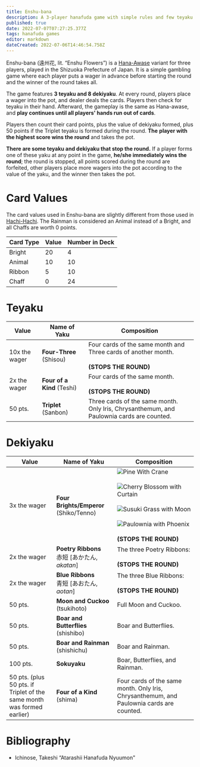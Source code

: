 ```yaml
---
title: Enshu-bana
description: A 3-player hanafuda game with simple rules and few teyaku and dekiyaku
published: true
date: 2022-07-07T07:27:25.377Z
tags: hanafuda games
editor: markdown
dateCreated: 2022-07-06T14:46:54.758Z
---
```


Enshu-bana (遠州花, lit. “Enshu Flowers”) is a [Hana-Awase](https://fudawiki.org/en/hanafuda/games/hana-awase) variant for three players, played in the Shizuoka Prefecture of Japan. It is a simple gambling game where each player puts a wager in advance before starting the round and the winner of the round takes all. 

The game features **3 teyaku and 8 dekiyaku**. At every round, players place a wager into the pot, and dealer deals the cards. Players then check for teyaku in their hand. Afterward, the gameplay is the same as Hana-awase, and **play continues until all players' hands run out of cards**. 

Players then count their card points, plus the value of dekiyaku formed, plus 50 points if the Triplet teyaku is formed during the round. **The** **player with the highest score wins the round** and takes the pot.

**There are some teyaku and dekiyaku that stop the round.** If a player forms one of these yaku at any point in the game, **he/she immediately wins the round**; the round is stopped, all points scored during the round are forfeited, other players place more wagers into the pot according to the value of the yaku, and the winner then takes the pot.

# Card Values

The card values used in Enshu-bana are slightly different from those used in [Hachi-Hachi](https://fudawiki.org/en/hanafuda/games/hachi-hachi). The Rainman is considered an Animal instead of a Bright, and all Chaffs are worth 0 points.

| Card Type | Value | Number in Deck |
| --- | --- | --- |
| Bright | 20  | 4   |
| Animal | 10  | 10  |
| Ribbon | 5   | 10  |
| Chaff | 0   | 24  |

# Teyaku

| Value | Name of Yaku | Composition |
| --- | --- | --- |
| 10x the wager | **Four-Three** (Shisou) | Four cards of the same month and Three cards of another month.<br><br>**(STOPS THE ROUND)** |
| 2x the wager | **Four of a Kind** (Teshi) | Four cards of the same month.<br><br>**(STOPS THE ROUND)** |
| 50 pts. | **Triplet** (Sanbon) | Three cards of the same month.  <br>Only Iris, Chrysanthemum, and Paulownia cards are counted. |

# Dekiyaku

| Value | Name of Yaku | Composition |
| --- | --- | --- |
| 3x the wager | **Four Brights/Emperor** (Shiko/Tenno) | ![Pine With Crane](https://fudawiki.org/sheldonchen-cards/10.svg#hanafuda-card)<br><br>![Cherry Blossom with Curtain](https://fudawiki.org/sheldonchen-cards/30.svg#hanafuda-card)<br><br>![Susuki Grass with Moon](https://fudawiki.org/sheldonchen-cards/80.svg#hanafuda-card)<br><br>![Paulownia with Phoenix](https://fudawiki.org/sheldonchen-cards/120.svg#hanafuda-card)<br><br>**(STOPS THE ROUND)** |
| 2x the wager | **Poetry Ribbons**  <br>赤短 \[あかたん, *akatan*\] | The three Poetry Ribbons:<br><br>**(STOPS THE ROUND)** |
| 2x the wager | **Blue Ribbons**  <br>青短 \[あおたん, *aotan*\] | The three Blue Ribbons:<br><br>**(STOPS THE ROUND)** |
| 50 pts. | **Moon and Cuckoo** (tsukihoto) | Full Moon and Cuckoo. |
| 50 pts. | **Boar and Butterflies** (shishibo) | Boar and Butterflies. |
| 50 pts. | **Boar and Rainman** (shishichu) | Boar and Rainman. |
| 100 pts. | **Sokuyaku** | Boar, Butterflies, and Rainman. |
| 50 pts. (plus 50 pts. if Triplet of the same month was formed earlier) | **Four of a Kind** (shima) | Four cards of the same month. Only Iris, Chrysanthemum, and Paulownia cards are counted. |

# Bibliography

-   Ichinose, Takeshi “Atarashii Hanafuda Nyuumon"
